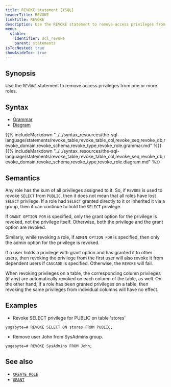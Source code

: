 ```yaml
---
title: REVOKE statement [YSQL]
headerTitle: REVOKE
linkTitle: REVOKE
description: Use the REVOKE statement to remove access privileges from one or more roles.
menu:
  stable:
    identifier: dcl_revoke
    parent: statements
isTocNested: true
showAsideToc: true
---
```


## Synopsis

Use the `REVOKE` statement to remove access privileges from one or more roles.

## Syntax

<ul class="nav nav-tabs nav-tabs-yb">
  <li >
    <a href="#grammar" class="nav-link active" id="grammar-tab" data-toggle="tab" role="tab" aria-controls="grammar" aria-selected="true">
      <i class="fas fa-file-alt" aria-hidden="true"></i>
      Grammar
    </a>
  </li>
  <li>
    <a href="#diagram" class="nav-link" id="diagram-tab" data-toggle="tab" role="tab" aria-controls="diagram" aria-selected="false">
      <i class="fas fa-project-diagram" aria-hidden="true"></i>
      Diagram
    </a>
  </li>
</ul>

<div class="tab-content">
  <div id="grammar" class="tab-pane fade show active" role="tabpanel" aria-labelledby="grammar-tab">
  {{% includeMarkdown "../../syntax_resources/the-sql-language/statements/revoke_table,revoke_table_col,revoke_seq,revoke_db,revoke_domain,revoke_schema,revoke_type,revoke_role.grammar.md" %}}
  </div>
  <div id="diagram" class="tab-pane fade" role="tabpanel" aria-labelledby="diagram-tab">
  {{% includeMarkdown "../../syntax_resources/the-sql-language/statements/revoke_table,revoke_table_col,revoke_seq,revoke_db,revoke_domain,revoke_schema,revoke_type,revoke_role.diagram.md" %}}
  </div>
</div>

## Semantics

Any role has the sum of all privileges assigned to it. So, if `REVOKE` is used to revoke `SELECT` from `PUBLIC`, then it does not mean that all roles have lost `SELECT` privilege.
If a role had `SELECT` granted directly to it or inherited it via a group, then it can continue to hold the `SELECT` privilege.

If `GRANT OPTION FOR` is specified, only the grant option for the privilege is revoked, not the privilege itself. Otherwise, both the privilege and the grant option are revoked.

Similarly, while revoking a role, if `ADMIN OPTION FOR` is specified, then only the admin option for the privilege is revoked.

If a user holds a privilege with grant option and has granted it to other users, then revoking the privilege from the first user will also revoke it from dependent users
if `CASCADE` is specified. Otherwise, the `REVOKE` will fail.

When revoking privileges on a table, the corresponding column privileges (if any) are automatically revoked on each column of the table, as well. On the other hand, if a role has been granted privileges on a table, then revoking the same privileges from individual columns will have no effect.

## Examples

- Revoke SELECT privilege for PUBLIC on table 'stores'

```plpgsql
yugabyte=# REVOKE SELECT ON stores FROM PUBLIC;
```

- Remove user John from SysAdmins group.

```plpgsql
yugabyte=# REVOKE SysAdmins FROM John;
```

## See also

- [`CREATE ROLE`](../dcl_create_role)
- [`GRANT`](../dcl_grant)
